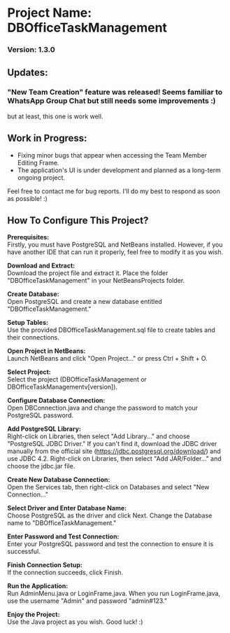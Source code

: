 # Project Name: DBOfficeTaskManagement
### Version: 1.3.0

## Updates:

### "New Team Creation" feature was released! Seems familiar to WhatsApp Group Chat but still needs some improvements :)  
but at least, this one is work well.

## Work in Progress:

- Fixing minor bugs that appear when accessing the Team Member Editing Frame.
- The application's UI is under development and planned as a long-term ongoing project.

Feel free to contact me for bug reports. I'll do my best to respond as soon as possible! :)

## How To Configure This Project?
**Prerequisites:**  
Firstly, you must have PostgreSQL and NetBeans installed. However, if you have another IDE that can run it properly, feel free to modify it as you wish.

**Download and Extract:**  
Download the project file and extract it. Place the folder "DBOfficeTaskManagement" in your NetBeansProjects folder.

**Create Database:**  
Open PostgreSQL and create a new database entitled "DBOfficeTaskManagement."

**Setup Tables:**  
Use the provided DBOfficeTaskManagement.sql file to create tables and their connections.

**Open Project in NetBeans:**  
Launch NetBeans and click "Open Project..." or press Ctrl + Shift + O.

**Select Project:**  
Select the project (DBOfficeTaskManagement or DBOfficeTaskManagementv[version]).

**Configure Database Connection:**  
Open DBConnection.java and change the password to match your PostgreSQL password.

**Add PostgreSQL Library:**  
Right-click on Libraries, then select "Add Library..." and choose "PostgreSQL JDBC Driver." If you can't find it, download the JDBC driver manually from the official site (https://jdbc.postgresql.org/download/) and use JDBC 4.2. Right-click on Libraries, then select "Add JAR/Folder..." and choose the jdbc.jar file.

**Create New Database Connection:**  
Open the Services tab, then right-click on Databases and select "New Connection..."

**Select Driver and Enter Database Name:**  
Choose PostgreSQL as the driver and click Next. Change the Database name to "DBOfficeTaskManagement."

**Enter Password and Test Connection:**  
Enter your PostgreSQL password and test the connection to ensure it is successful.

**Finish Connection Setup:**  
If the connection succeeds, click Finish.

**Run the Application:**  
Run AdminMenu.java or LoginFrame.java. When you run LoginFrame.java, use the username "Admin" and password "admin#123."

**Enjoy the Project:**  
Use the Java project as you wish. Good luck! :)
